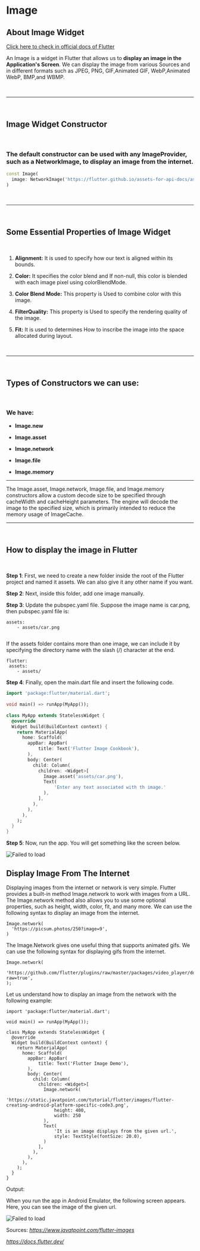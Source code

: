 # Image
## **About Image Widget**

[Click here to check in official docs of Flutter](https://api.flutter.dev/flutter/widgets/Image-class.html)


An Image is a widget in Flutter that allows us to **display an image in the Application's Screen**. We can display the image from various Sources and in different formats such as JPEG, PNG, GIF,Animated GIF, WebP,Animated WebP, BMP,and WBMP.

<br>

***
<br>

## **Image Widget Constructor**
<br>

### The default constructor can be used with any ImageProvider, such as a NetworkImage, to display an image from the internet.


```Dart
const Image(
  image: NetworkImage('https://flutter.github.io/assets-for-api-docs/assets/widgets/owl.jpg'),
)
```

<br>

***
<br>

## **Some Essential Properties of Image Widget** 

<br>

1. **Alignment:** It is used to specify how our text is aligned within its bounds.

2. **Color:** It specifies the color blend and If non-null, this color is blended with each image pixel using colorBlendMode.

3. **Color Blend Mode:** This property is Used to combine color with this image.

4. **FilterQuality:** This property is Used to specify the rendering quality of the image.

5. **Fit:** It is used to determines How to inscribe the image into the space allocated during layout.

<br>

***
<br>

## **Types of Constructors we can use:**

<br>

### We have:

* **Image.new**

* **Image.asset**

* **Image.network**

* **Image.file**

* **Image.memory**
***
The Image.asset, Image.network, Image.file, and Image.memory constructors allow a custom decode size to be specified through cacheWidth and cacheHeight parameters. The engine will decode the image to the specified size, which is primarily intended to reduce the memory usage of ImageCache.
<br>

***
<br>


## **How to display the image in Flutter**

<br>

**Step 1**: First, we need to create a new folder inside the root of the Flutter project and named it assets. We can also give it any other name if you want.



**Step 2**: Next, inside this folder, add one image manually.

**Step 3**: Update the pubspec.yaml file. Suppose the image name is car.png, then pubspec.yaml file is:
```
assets:  
    - assets/car.png  
    
 ```  
If the assets folder contains more than one image, we can include it by specifying the directory name with the slash (/) character at the end.
```
flutter:  
 assets:  
    - assets/  
  ```
**Step 4**: Finally, open the main.dart file and insert the following code.
```dart
import 'package:flutter/material.dart';  
  
void main() => runApp(MyApp());  
  
class MyApp extends StatelessWidget {  
  @override  
  Widget build(BuildContext context) {  
    return MaterialApp(  
      home: Scaffold(  
        appBar: AppBar(  
            title: Text('Flutter Image Cookbook'),  
        ),  
        body: Center(  
          child: Column(  
            children: <Widget>[  
              Image.asset('assets/car.png'),  
              Text(  
                  'Enter any text associated with th image.'  
              ), 
            ],  
          ),  
        ),  
      ),  
    );  
  }  
} 
``` 
**Step 5**: Now, run the app. You will get something like the screen below.

![Failed to load](https://i.ibb.co/4dmbsR5/11-10-2022-01-44-21-REC.png)



## **Display Image From The Internet**
Displaying images from the internet or network is very simple. Flutter provides a built-in method Image.network to work with images from a URL. The Image.network method also allows you to use some optional properties, such as height, width, color, fit, and many more. We can use the following syntax to display an image from the internet.
```
Image.network(  
  'https://picsum.photos/250?image=9',  
)
```  
The Image.Network gives one useful thing that supports animated gifs. We can use the following syntax for displaying gifs from the internet.
```
Image.network(  
  'https://github.com/flutter/plugins/raw/master/packages/video_player/doc/demo_ipod.gif?raw=true',  
);  
```
Let us understand how to display an image from the network with the following example:

```
import 'package:flutter/material.dart';  
  
void main() => runApp(MyApp());  
  
class MyApp extends StatelessWidget {  
  @override  
  Widget build(BuildContext context) {  
    return MaterialApp(  
      home: Scaffold(  
        appBar: AppBar(  
            title: Text('Flutter Image Demo'),  
        ),  
        body: Center(  
          child: Column(  
            children: <Widget>[  
              Image.network(  
                  'https://static.javatpoint.com/tutorial/flutter/images/flutter-creating-android-platform-specific-code3.png',  
                  height: 400,  
                  width: 250  
              ),  
              Text(  
                  'It is an image displays from the given url.',  
                  style: TextStyle(fontSize: 20.0),  
              )  
            ],  
          ),  
        ),  
      ),  
    );  
  }  
} 
``` 
Output:

When you run the app in Android Emulator, the following screen appears. Here, you can see the image of the given url.

![Failed to load](https://i.ibb.co/JxhBmwY/11-10-2022-01-45-58-REC.png)

Sources: *https://www.javatpoint.com/flutter-images*

*https://docs.flutter.dev/*